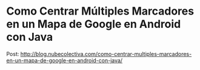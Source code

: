 # Como Centrar Múltiples Marcadores en un Mapa de Google en Android con Java 

Post: http://blog.nubecolectiva.com/como-centrar-multiples-marcadores-en-un-mapa-de-google-en-android-con-java/ 
